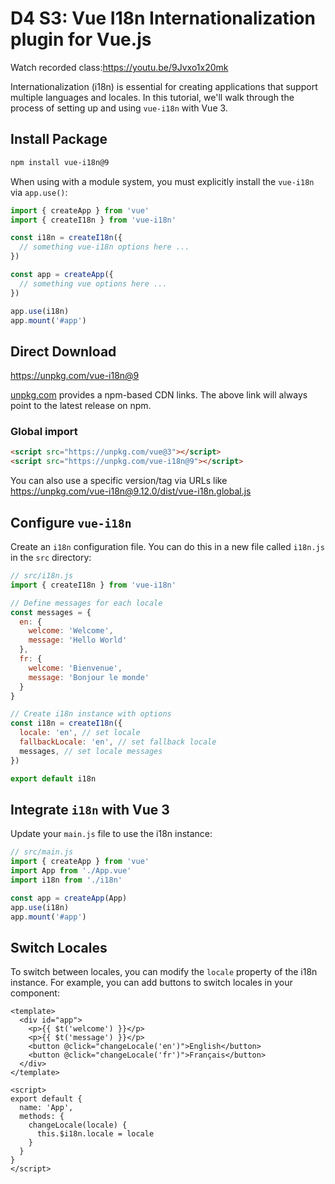 # D4 S3: Vue I18n Internationalization plugin for Vue.js

Watch recorded class:https://youtu.be/9Jvxo1x20mk

Internationalization (i18n) is essential for creating applications that support multiple languages and locales. In this tutorial, we'll walk through the process of setting up and using `vue-i18n` with Vue 3.


## Install Package

```sh [npm]
npm install vue-i18n@9
```

When using with a module system, you must explicitly install the `vue-i18n`
via `app.use()`:


```js
import { createApp } from 'vue'
import { createI18n } from 'vue-i18n'

const i18n = createI18n({
  // something vue-i18n options here ...
})

const app = createApp({
  // something vue options here ...
})

app.use(i18n)
app.mount('#app')
```


## Direct Download

<https://unpkg.com/vue-i18n@9>

[unpkg.com](https://unpkg.com) provides a npm-based CDN links. The above link will always point to the latest release on npm.

### Global import

```html
<script src="https://unpkg.com/vue@3"></script>
<script src="https://unpkg.com/vue-i18n@9"></script>
```

You can also use a specific version/tag via URLs like <https://unpkg.com/vue-i18n@9.12.0/dist/vue-i18n.global.js>

## Configure `vue-i18n`

Create an `i18n` configuration file. You can do this in a new file called `i18n.js` in the `src` directory:
```js
// src/i18n.js
import { createI18n } from 'vue-i18n'

// Define messages for each locale
const messages = {
  en: {
    welcome: 'Welcome',
    message: 'Hello World'
  },
  fr: {
    welcome: 'Bienvenue',
    message: 'Bonjour le monde'
  }
}

// Create i18n instance with options
const i18n = createI18n({
  locale: 'en', // set locale
  fallbackLocale: 'en', // set fallback locale
  messages, // set locale messages
})

export default i18n
```

## Integrate `i18n` with Vue 3
Update your `main.js` file to use the i18n instance:

```js
// src/main.js
import { createApp } from 'vue'
import App from './App.vue'
import i18n from './i18n'

const app = createApp(App)
app.use(i18n)
app.mount('#app')
```

## Switch Locales
To switch between locales, you can modify the `locale` property of the i18n instance. For example, you can add buttons to switch locales in your component:
```vue
<template>
  <div id="app">
    <p>{{ $t('welcome') }}</p>
    <p>{{ $t('message') }}</p>
    <button @click="changeLocale('en')">English</button>
    <button @click="changeLocale('fr')">Français</button>
  </div>
</template>

<script>
export default {
  name: 'App',
  methods: {
    changeLocale(locale) {
      this.$i18n.locale = locale
    }
  }
}
</script>
```